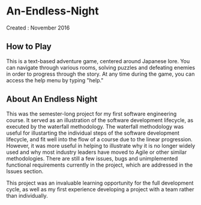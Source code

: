 # An-Endless-Night
Created : November 2016

## How to Play
This is a text-based adventure game, centered around Japanese lore. You can navigate through various rooms, solving puzzles and defeating enemies in order to progress through the story. At any time during the game, you can access the help menu by typing "help." 

## About An Endless Night
This was the semester-long project for my first software engineering course. It served as an illustration of the software development lifecycle, as executed by the waterfall methodology. The waterfall methodology was useful for illustarting the individual steps of the software development lifecycle, and fit well into the flow of a course due to the linear progression. However, it was more useful in helping to illustrate why it is no longer widely used and why most industry leaders have moved to Agile or other similar methodologies. There are still a few issues, bugs and unimplemented functional requirements currently in the project, which are addressed in the Issues section.

This project was an invaluable learning opportunity for the full development cycle, as well as my first experience developing a project with a team rather than individually. 
